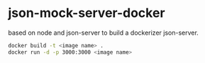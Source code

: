 # json-mock-server-docker

based on node and json-server to build a dockerizer json-server.

```bash
docker build -t <image name> .
docker run -d -p 3000:3000 <image name>
```

